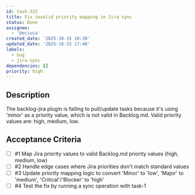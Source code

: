 ```yaml
---
id: task-322
title: Fix invalid priority mapping in Jira sync
status: Done
assignee:
  - '@eciuca'
created_date: '2025-10-15 10:30'
updated_date: '2025-10-15 17:48'
labels:
  - bug
  - jira-sync
dependencies: []
priority: high
---
```


## Description

<!-- SECTION:DESCRIPTION:BEGIN -->
The backlog-jira plugin is failing to pull/update tasks because it's using 'minor' as a priority value, which is not valid in Backlog.md. Valid priority values are: high, medium, low.
<!-- SECTION:DESCRIPTION:END -->

## Acceptance Criteria
<!-- AC:BEGIN -->
- [ ] #1 Map Jira priority values to valid Backlog.md priority values (high, medium, low)
- [ ] #2 Handle edge cases where Jira priorities don't match standard values
- [ ] #3 Update priority mapping logic to convert 'Minor' to 'low', 'Major' to 'medium', 'Critical'/'Blocker' to 'high'
- [ ] #4 Test the fix by running a sync operation with task-1
<!-- AC:END -->
